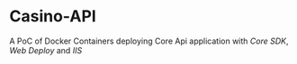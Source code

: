 # Casino-API
A PoC of Docker Containers deploying Core Api application with *Core SDK*, *Web Deploy* and *IIS*
